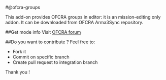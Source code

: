#@ofcra-groups

This add-on provides OFCRA groups in editor: it is an mission-editing only addon.
It can be downloaded from OFCRA Arma3Sync repository.

##Get mode info
Visit  [OFCRA forum](http://ofcrav2.org/forum/index.php?action=forum)

##Do you want to contribute ?
Feel free to:

* Fork it
* Commit on specific branch
* Create pull request to integration branch

Thank you !
